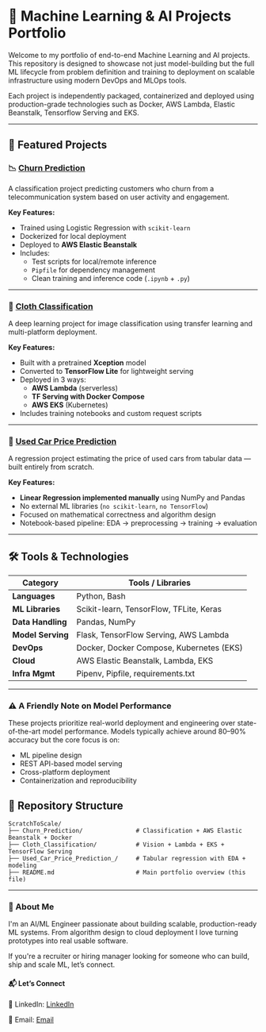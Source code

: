 # 🧠 Machine Learning & AI Projects Portfolio

Welcome to my portfolio of end-to-end Machine Learning and AI projects. This repository is designed to showcase not just model-building but the full ML lifecycle from problem definition and training to deployment on scalable infrastructure using modern DevOps and MLOps tools.

Each project is independently packaged, containerized and deployed using production-grade technologies such as Docker, AWS Lambda, Elastic Beanstalk, Tensorflow Serving and EKS.

---

## 🚀 Featured Projects

### 📉 [Churn Prediction](./Churn_Prediction)
A classification project predicting customers who churn from a telecommunication system based on user activity and engagement.

**Key Features:**
- Trained using Logistic Regression with `scikit-learn`
- Dockerized for local deployment
- Deployed to **AWS Elastic Beanstalk**
- Includes:
  - Test scripts for local/remote inference
  - `Pipfile` for dependency management
  - Clean training and inference code (`.ipynb` + `.py`)

---

### 👕 [Cloth Classification](./Cloth_Classification)
A deep learning project for image classification using transfer learning and multi-platform deployment.

**Key Features:**
- Built with a pretrained **Xception** model
- Converted to **TensorFlow Lite** for lightweight serving
- Deployed in 3 ways:
  - **AWS Lambda** (serverless)
  - **TF Serving with Docker Compose**
  - **AWS EKS** (Kubernetes)
- Includes training notebooks and custom request scripts

---

### 🚗 [Used Car Price Prediction](./Used_Car_Price_Prediction_no_functions)
A regression project estimating the price of used cars from tabular data — built entirely from scratch.

**Key Features:**
- **Linear Regression implemented manually** using NumPy and Pandas
- No external ML libraries (`no scikit-learn`, `no TensorFlow`)
- Focused on mathematical correctness and algorithm design
- Notebook-based pipeline: EDA → preprocessing → training → evaluation

---

## 🛠 Tools & Technologies

| Category           | Tools / Libraries                            |
|--------------------|-----------------------------------------------|
| **Languages**       | Python, Bash                                 |
| **ML Libraries**    | Scikit-learn, TensorFlow, TFLite, Keras       |
| **Data Handling**   | Pandas, NumPy                                |
| **Model Serving**   | Flask, TensorFlow Serving, AWS Lambda        |
| **DevOps**          | Docker, Docker Compose, Kubernetes (EKS)     |
| **Cloud**           | AWS Elastic Beanstalk, Lambda, EKS           |
| **Infra Mgmt**      | Pipenv, Pipfile, requirements.txt            |

---

### ⚠️ A Friendly Note on Model Performance

These projects prioritize real-world deployment and engineering over state-of-the-art model performance.
Models typically achieve around 80–90% accuracy but the core focus is on:

- ML pipeline design
- REST API-based model serving
- Cross-platform deployment
- Containerization and reproducibility

## 🧩 Repository Structure

```plaintext
ScratchToScale/
├── Churn_Prediction/               # Classification + AWS Elastic Beanstalk + Docker
├── Cloth_Classification/           # Vision + Lambda + EKS + TensorFlow Serving
├── Used_Car_Price_Prediction_/     # Tabular regression with EDA + modeling
├── README.md                       # Main portfolio overview (this file)
```
---

### 💼 About Me

I'm an AI/ML Engineer passionate about building scalable, production-ready ML systems.
From algorithm design to cloud deployment I love turning prototypes into real usable software.

If you're a recruiter or hiring manager looking for someone who can build, ship and scale ML, let’s connect.

#### 📬 Let’s Connect

💼 LinkedIn: [LinkedIn](https://www.linkedin.com/in/denicke-solomon-4147761b0/)

📧 Email: [Email](mailto:denickesolomon2462@gmail.com)

